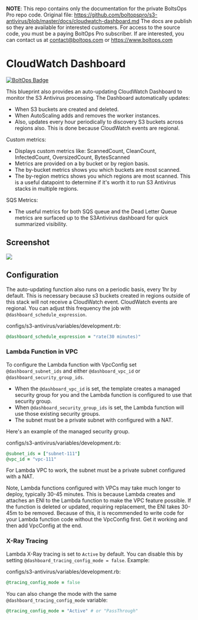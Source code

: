 <!-- note marker start -->
**NOTE**: This repo contains only the documentation for the private BoltsOps Pro repo code.
Original file: https://github.com/boltopspro/s3-antivirus/blob/master/docs/cloudwatch-dashboard.md
The docs are publish so they are available for interested customers.
For access to the source code, you must be a paying BoltOps Pro subscriber.
If are interested, you can contact us at contact@boltops.com or https://www.boltops.com

<!-- note marker end -->

# CloudWatch Dashboard

[![BoltOps Badge](https://img.boltops.com/boltops/badges/boltops-badge.png)](https://www.boltops.com)

This blueprint also provides an auto-updating CloudWatch Dashboard to monitor the S3 Antivirus processing. The Dashboard automatically updates:

* When S3 buckets are created and deleted.
* When AutoScaling adds and removes the worker instances.
* Also, updates every hour periodically to discovery S3 buckets across regions also. This is done because CloudWatch events are regional.

Custom metrics:

* Displays custom metrics like: ScannedCount, CleanCount, InfectedCount, OversizedCount, BytesScanned
* Metrics are provided on a by bucket or by region basis.
* The by-bucket metrics shows you which buckets are most scanned.
* The by-region metrics shows you which regions are most scanned. This is a useful datapoint to determine if it's worth it to run S3 Antivirus stacks in multiple regions.

SQS Metrics:

* The useful metrics for both SQS queue and the Dead Letter Queue metrics are surfaced up to the S3Antivirus dashboard for quick summarized visibility.

## Screenshot

![](https://img.boltops.com/boltopspro/blueprints/s3-antivirus/s3-antivirus-cloudwatch-dashboard.png)

## Configuration

The auto-updating function also runs on a periodic basis, every 1hr by default. This is necessary because s3 buckets created in regions outside of this stack will not receive a CloudWatch event. CloudWatch events are regional. You can adjust this frequency the job with `@dashboard_schedule_expression`.

configs/s3-antivirus/variables/development.rb:

```ruby
@dashboard_schedule_expression = "rate(30 minutes)"
```

### Lambda Function in VPC

To configure the Lambda function with VpcConfig set `@dashboard_subnet_ids` and either `@dashboard_vpc_id` or `@dashboard_security_group_ids`.

* When the `@dashboard_vpc_id` is set, the template creates a managed security group for you and the Lambda function is configured to use that security group.
* When `@dashboard_security_group_ids` is set, the Lambda function will use those existing security groups.
* The subnet must be a private subnet with configured with a NAT.

Here's an example of the managed security group.

configs/s3-antivirus/variables/development.rb:

```ruby
@subnet_ids = ["subnet-111"]
@vpc_id = "vpc-111"
```

For Lambda VPC to work, the subnet must be a private subnet configured with a NAT.

Note, Lambda functions configured with VPCs may take much longer to deploy, typically 30-45 minutes. This is because Lambda creates and attaches an ENI to the Lambda function to make the VPC feature possible. If the function is deleted or updated, requiring replacement, the ENI takes 30-45m to be removed. Because of this, it is recommended to write code for your Lambda function code without the VpcConfig first. Get it working and then add VpcConfig at the end.

### X-Ray Tracing

Lambda X-Ray tracing is set to `Active` by default. You can disable this by setting `@dashboard_tracing_config_mode = false`. Example:

configs/s3-antivirus/variables/development.rb:

```ruby
@tracing_config_mode = false
```

You can also change the mode with the same `@dashboard_tracing_config_mode` variable:

```ruby
@tracing_config_mode = "Active" # or "PassThrough"
```
